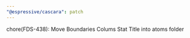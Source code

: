 ```yaml
---
"@espressive/cascara": patch
---
```


chore(FDS-438): Move Boundaries Colums Stat Title into atoms folder
